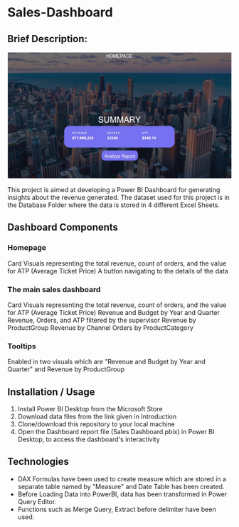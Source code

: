 # Sales-Dashboard

## Brief Description:

![Homepage](https://github.com/AmerFarooq536/Sales-Dashboard/blob/main/Screenshots/Homepage.jpg)

This project is aimed at developing a Power BI Dashboard for generating insights about the revenue generated. 
The dataset used for this project is in the Database Folder where the data is stored in 4 different Excel Sheets.

## Dashboard Components

### Homepage
Card Visuals representing the total revenue, count of orders, and the value for ATP (Average Ticket Price)
A button navigating to the details of the data
### The main sales dashboard
Card Visuals representing the total revenue, count of orders, and the value for ATP (Average Ticket Price)
Revenue and Budget by Year and Quarter
Revenue, Orders, and ATP filtered by the supervisor
Revenue by ProductGroup
Revenue by Channel
Orders by ProductCategory
### Tooltips
Enabled in two visuals which are "Revenue and Budget by Year and Quarter" and Revenue by ProductGroup

## Installation / Usage

1. Install Power BI Desktop from the Microsoft Store
2. Download data files from the link given in Introduction
3. Clone/download this repository to your local machine
4. Open the Dashboard report file (Sales Dashboard.pbix) in Power BI Desktop, to access the dashboard's interactivity

## Technologies

- DAX Formulas have been used to create measure which are stored in a separate table named by "Measure" and Date Table has been created.
- Before Loading Data into PowerBI, data has been transformed in Power Query Editor.
- Functions such as Merge Query, Extract before delimiter have been used.
